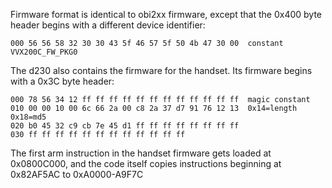 Firmware format is identical to obi2xx firmware, except that the 0x400 byte header begins with a different device identifier:

```
000 56 56 58 32 30 30 43 5f 46 57 5f 50 4b 47 30 00  constant VVX200C_FW_PKG0
```

The d230 also contains the firmware for the handset. Its firmware begins with a 0x3C byte header:
```
000 78 56 34 12 ff ff ff ff ff ff ff ff ff ff ff ff  magic constant
010 00 00 10 00 6c 66 2a 00 c8 2a 37 d7 91 76 12 13  0x14=length 0x18=md5
020 b0 45 32 c9 cb 7e 45 d1 ff ff ff ff ff ff ff ff
030 ff ff ff ff ff ff ff ff ff ff ff ff
```

The first arm instruction in the handset firmware gets loaded at 0x0800C000, 
and the code itself copies instructions beginning at 0x82AF5AC to 0xA0000-A9F7C
